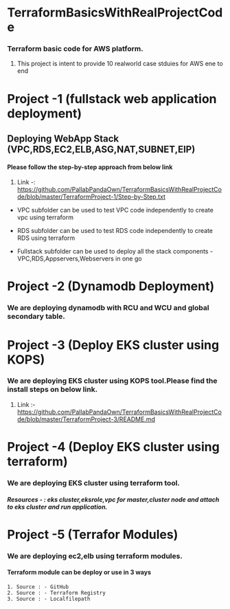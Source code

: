 # TerraformBasicsWithRealProjectCode
### Terraform basic code for AWS platform.

1. This project is intent to provide 10 realworld case stduies for AWS ene to end

# Project -1 (fullstack web application deployment)
## Deploying WebApp Stack (VPC,RDS,EC2,ELB,ASG,NAT,SUBNET,EIP)
#### Please follow the step-by-step approach from below link

1. Link -: https://github.com/PallabPandaOwn/TerraformBasicsWithRealProjectCode/blob/master/TerraformProject-1/Step-by-Step.txt

* VPC subfolder can be used to test VPC code independently to create vpc using terraform

* RDS subfolder can be used to test RDS code independently to create RDS using terraform

* Fullstack subfolder can be used to deploy all the stack components - VPC,RDS,Appservers,Webservers in one go

# Project -2 (Dynamodb Deployment)
### We are deploying dynamodb with RCU and WCU and global secondary table.

# Project -3 (Deploy EKS cluster using KOPS)
### We are deploying EKS cluster using KOPS tool.Please find the install steps on below link.

1. Link :- https://github.com/PallabPandaOwn/TerraformBasicsWithRealProjectCode/blob/master/TerraformProject-3/README.md

# Project -4 (Deploy EKS cluster using terraform)
### We are deploying EKS cluster using terraform tool.
##### Resources - : eks cluster,eksrole,vpc for master,cluster node and attach to eks cluster and run application.

# Project -5 (Terrafor Modules)
### We are deploying ec2,elb using terraform modules.
#### Terraform module can be deploy or use in 3 ways
    1. Source : - GitHub
    2. Source : - Terraform Registry
    3. Source : - Localfilepath




